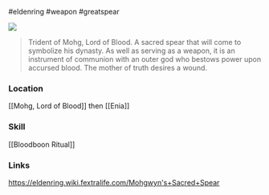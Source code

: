 #eldenring #weapon #greatspear

![](https://eldenring.wiki.fextralife.com/file/Elden-Ring/mohgwyns_sacred_spear_great_spears_elden_ring_wiki_guide_200px.png)

> Trident of Mohg, Lord of Blood. A sacred spear that will come to symbolize his dynasty.
> As well as serving as a weapon, it is an instrument of communion with an outer god who bestows power upon accursed blood.
> The mother of truth desires a wound.
### Location
[[Mohg, Lord of Blood]] then [[Enia]]
### Skill
[[Bloodboon Ritual]]
### Links
https://eldenring.wiki.fextralife.com/Mohgwyn's+Sacred+Spear
